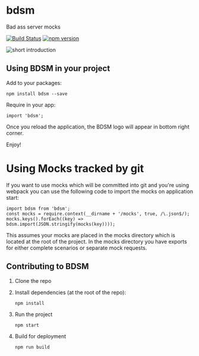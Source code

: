 bdsm
==========

Bad ass server mocks

[![Build Status](https://travis-ci.org/500tech/bdsm.svg?branch=master)](https://travis-ci.org/500tech/bdsm)
[![npm version](https://badge.fury.io/js/bdsmjs.svg)](https://badge.fury.io/js/bdsmjs)

![short introduction](http://500tech.github.io/bdsm/assets/images/bdsm_intro.gif)

Using BDSM in your project
--------------------------

Add to your packages:

    npm install bdsm --save

Require in your app:

    import 'bdsm';

Once you reload the application, the BDSM logo will appear in bottom
right corner.

Enjoy!


Using Mocks tracked by git
==========================
If you want to use mocks which will be committed into git and you're using webpack you can use the following code to import the mocks on application start:

```
import bdsm from 'bdsm';
const mocks = require.context(__dirname + '/mocks', true, /\.json$/);
mocks.keys().forEach((key) => bdsm.import(JSON.stringify(mocks(key))));
```

This assumes your mocks are placed in the mocks directory which is located at the root of the project.
In the mocks directory you have exports for either complete scenarios or separate mock requests.


Contributing to BDSM
--------------------


1. Clone the repo
1. Install dependencies (at the root of the repo):

    ```
    npm install
    ```

1. Run the project

    ```
    npm start
    ```

1. Build for deployment

    ```
    npm run build
    ```
